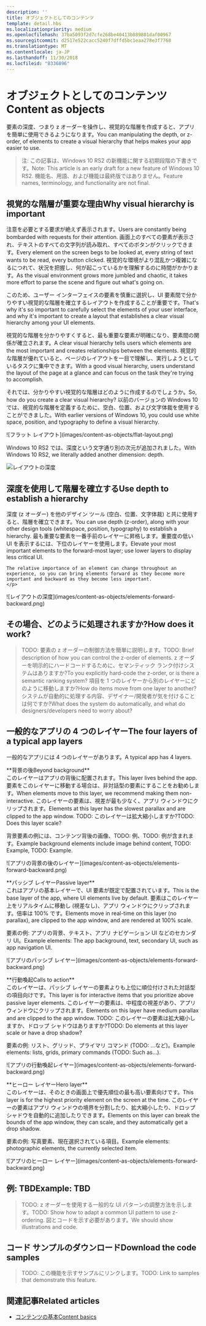 ```yaml
---
description: ''
title: オブジェクトとしてのコンテンツ
template: detail.hbs
ms.localizationpriority: medium
ms.openlocfilehash: 37ba5093f2d7cfe268be40413b889801daf00967
ms.sourcegitcommit: d2517e522cacc5240f7dffd5bc1eaa278e3f7768
ms.translationtype: MT
ms.contentlocale: ja-JP
ms.lasthandoff: 11/30/2018
ms.locfileid: "8336896"
---
```

# <a name="content-as-objects"></a><span data-ttu-id="fa252-102">オブジェクトとしてのコンテンツ</span><span class="sxs-lookup"><span data-stu-id="fa252-102">Content as objects</span></span>

 

<span data-ttu-id="fa252-103">要素の深度、つまり z オーダーを操作し、視覚的な階層を作成すると、アプリを簡単に使用できるようになります。</span><span class="sxs-lookup"><span data-stu-id="fa252-103">You can manipulating the depth, or z-order, of elements to create a visual hierarchy that helps makes your app easier to use.</span></span>  

> <span data-ttu-id="fa252-104">注: この記事は、Windows 10 RS2 の新機能に関する初期段階の下書きです。</span><span class="sxs-lookup"><span data-stu-id="fa252-104">Note: This article is an early draft for a new feature of Windows 10 RS2.</span></span> <span data-ttu-id="fa252-105">機能名、用語、および機能は最終版ではありません。</span><span class="sxs-lookup"><span data-stu-id="fa252-105">Feature names, terminology, and functionality are not final.</span></span> 

## <a name="why-visual-hierarchy-is-important"></a><span data-ttu-id="fa252-106">視覚的な階層が重要な理由</span><span class="sxs-lookup"><span data-stu-id="fa252-106">Why visual hierarchy is important</span></span>

<span data-ttu-id="fa252-107">注意を必要とする要求が絶えず表示されます。</span><span class="sxs-lookup"><span data-stu-id="fa252-107">Users are constantly being bombarded with requests for their attention.</span></span> <span data-ttu-id="fa252-108">画面上のすべての要素が表示され、テキストのすべての文字列が読み取れ、すべてのボタンがクリックできます。</span><span class="sxs-lookup"><span data-stu-id="fa252-108">Every element on the screen begs to be looked at, every string of text wants to be read, every button clicked.</span></span> <span data-ttu-id="fa252-109">視覚的な環境がより混乱かつ複雑になるにつれて、状況を把握し、何が起こっているかを理解するのに時間がかかります。</span><span class="sxs-lookup"><span data-stu-id="fa252-109">As the visual environment grows more jumbled and chaotic, it takes more effort to parse the scene and figure out what's going on.</span></span>  

<span data-ttu-id="fa252-110">このため、ユーザー インターフェイスの要素を慎重に選択し、UI 要素間で分かりやすい視覚的な階層を確立するレイアウトを作成することが重要です。</span><span class="sxs-lookup"><span data-stu-id="fa252-110">That's why it's so important to carefully select the elements of your user interface, and why it's important to create a layout that establishes a clear visual hierarchy among your UI elements.</span></span> <!-- Every element is competing for the user's attention, and every time you add an element, you add a mental tax to the user. -->

<span data-ttu-id="fa252-111">視覚的な階層を分かりやすくすると、最も重要な要素が明確になり、要素間の関係が確立されます。</span><span class="sxs-lookup"><span data-stu-id="fa252-111">A clear visual hierarchy tells users which elements are the most important and creates relationships between the elements.</span></span> <span data-ttu-id="fa252-112">視覚的な階層が優れていると、ページのレイアウトを一目で理解し、実行しようとしているタスクに集中できます。</span><span class="sxs-lookup"><span data-stu-id="fa252-112">With a good visual hierarchy, users understand the layout of the page at a glance and can focus on the task they're trying to accomplish.</span></span> 

<p></p>


<div class="side-by-side">
<div class="side-by-side-content">
  <div class="side-by-side-content-left">
  <p><span data-ttu-id="fa252-113">それでは、分かりやすい視覚的な階層はどのように作成するのでしょうか。</span><span class="sxs-lookup"><span data-stu-id="fa252-113">So, how do you create a clear visual hierarchy?</span></span> <span data-ttu-id="fa252-114">以前のバージョンの Windows 10 では、視覚的な階層を定義するために、空白、位置、および文字体裁を使用することができました。</span><span class="sxs-lookup"><span data-stu-id="fa252-114">With earlier versions of Windows 10, you could use white space, position, and typography to define a visual hierarchy.</span></span> </p>
  </div>
  <div class="side-by-side-content-right">
    ![フラット レイアウト](images/content-as-objects/flat-layout.png)
    
  </div>
</div>
</div>

<span data-ttu-id="fa252-116">Windows 10 RS2 では、深度という文字通り別の次元が追加されました。</span><span class="sxs-lookup"><span data-stu-id="fa252-116">With Windows 10 RS2, we literally added another dimension: depth.</span></span> 

![レイアウトの深度](images/content-as-objects/depth-in-layout2.png)


## <a name="use-depth-to-establish-a-hierarchy"></a><span data-ttu-id="fa252-118">深度を使用して階層を確立する</span><span class="sxs-lookup"><span data-stu-id="fa252-118">Use depth to establish a hierarchy</span></span> 

<p></p>

<div class="side-by-side">
<div class="side-by-side-content">
  <div class="side-by-side-content-left">
     <p><span data-ttu-id="fa252-119">深度 (z オーダー) を他のデザイン ツール (空白、位置、文字体裁) と共に使用すると、階層を確立できます。</span><span class="sxs-lookup"><span data-stu-id="fa252-119">You can use depth (z-order), along with your other design tools (whitespace, position, typography) to establish a hierarchy.</span></span> <span data-ttu-id="fa252-120">最も重要な要素を一番手前のレイヤーに昇格します。重要度の低い UI を表示するには、下位のレイヤーを使用します。</span><span class="sxs-lookup"><span data-stu-id="fa252-120">Elevate your most important elements to the forward-most layer; use lower layers to display less critical UI.</span></span> 

    The relative importance of an element can change throughout an experience, so you can bring elements forward as they become more important and backward as they become less important. 
    </p>
  </div>
  <div class="side-by-side-content-right">
    ![レイアウトの深度](images/content-as-objects/elements-forward-backward.png) 
    
  </div>
</div>
</div>

## <a name="how-does-it-work"></a><span data-ttu-id="fa252-122">その場合、どのように処理されますか?</span><span class="sxs-lookup"><span data-stu-id="fa252-122">How does it work?</span></span>
> <span data-ttu-id="fa252-123">TODO: 要素の z オーダーの制御方法を簡単に説明します。</span><span class="sxs-lookup"><span data-stu-id="fa252-123">TODO: Brief description of how you can control the z-order of elements.</span></span> <span data-ttu-id="fa252-124">z オーダーを明示的にハードコードするために、セマンティック ランク付けシステムはありますか?</span><span class="sxs-lookup"><span data-stu-id="fa252-124">To you explicitly hard-code the z-order, or is there a semantic ranking system?</span></span> <span data-ttu-id="fa252-125">項目を 1 つのレイヤーから別のレイヤーにどのように移動しますか?</span><span class="sxs-lookup"><span data-stu-id="fa252-125">How do items move from one layer to another?</span></span> <span data-ttu-id="fa252-126">システムが自動的に処理する内容、デザイナー/開発者が気を付けることは何ですか?</span><span class="sxs-lookup"><span data-stu-id="fa252-126">What does the system do automatically, and what do designers/developers need to worry about?</span></span> 

## <a name="the-four-layers-of-a-typical-app-layers"></a><span data-ttu-id="fa252-127">一般的なアプリの 4 つのレイヤー</span><span class="sxs-lookup"><span data-stu-id="fa252-127">The four layers of a typical app layers</span></span>

<p><span data-ttu-id="fa252-128">一般的なアプリには 4 つのレイヤーがあります。</span><span class="sxs-lookup"><span data-stu-id="fa252-128">A typical app has 4 layers.</span></span></p>
<p></p>

<div class="side-by-side">
<div class="side-by-side-content">
  <div class="side-by-side-content-left">
  **<span data-ttu-id="fa252-129">背景の後</span><span class="sxs-lookup"><span data-stu-id="fa252-129">Beyond background</span></span>** <br/>
<span data-ttu-id="fa252-130">このレイヤーはアプリの背後に配置されます。</span><span class="sxs-lookup"><span data-stu-id="fa252-130">This layer lives behind the app.</span></span>  <span data-ttu-id="fa252-131">要素をこのレイヤーに移動する場合は、非対話型の要素にすることをお勧めします。</span><span class="sxs-lookup"><span data-stu-id="fa252-131">When elements move to this layer, we recommend making them non-interactive.</span></span> <span data-ttu-id="fa252-132">このレイヤーの要素は、視差が最も少なく、アプリ ウィンドウにクリップされます。</span><span class="sxs-lookup"><span data-stu-id="fa252-132">Elements at this layer has the slowest parallax and are clipped to the app window.</span></span> <span data-ttu-id="fa252-133">TODO: このレイヤーは拡大縮小しますか?</span><span class="sxs-lookup"><span data-stu-id="fa252-133">TODO: Does this layer scale?</span></span> 

<p><span data-ttu-id="fa252-134">背景要素の例には、コンテンツ背後の画像、TODO: 例、TODO: 例が含まれます。</span><span class="sxs-lookup"><span data-stu-id="fa252-134">Example background elements include image behind content, TODO: Example, TODO: Example.</span></span></p>
  </div>
  <div class="side-by-side-content-right">
    ![アプリの背景の後のレイヤー](images/content-as-objects/elements-forward-backward.png)
    
  </div>
</div>
</div>

<p></p>

<div class="side-by-side">
<div class="side-by-side-content">
  <div class="side-by-side-content-left">
  **<span data-ttu-id="fa252-136">パッシブ レイヤー</span><span class="sxs-lookup"><span data-stu-id="fa252-136">Passive layer</span></span>** <br/>
<span data-ttu-id="fa252-137">これはアプリの基本レイヤーで、UI 要素が既定で配置されています。</span><span class="sxs-lookup"><span data-stu-id="fa252-137">This is the base layer of the app, where UI elements live by default.</span></span>  <span data-ttu-id="fa252-138">要素はこのレイヤー上をリアルタイムに移動し (視差なし)、アプリ ウィンドウにクリップされます。倍率は 100% です。</span><span class="sxs-lookup"><span data-stu-id="fa252-138">Elements move in real-time on this layer (no parallax), are clipped to the app window, and are rendered at 100% scale.</span></span> 

<p><span data-ttu-id="fa252-139">要素の例: アプリの背景、テキスト、アプリ ナビゲーション UI などのセカンダリ UI。</span><span class="sxs-lookup"><span data-stu-id="fa252-139">Example elements: The app background, text, secondary UI, such as app navigation UI.</span></span></p>
  </div>
  <div class="side-by-side-content-right">
    ![アプリのパッシブ レイヤー](images/content-as-objects/elements-forward-backward.png)
    
  </div>
</div>
</div>

<p></p>

<div class="side-by-side">
<div class="side-by-side-content">
  <div class="side-by-side-content-left">
  **<span data-ttu-id="fa252-141">行動喚起</span><span class="sxs-lookup"><span data-stu-id="fa252-141">Calls to action</span></span>** <br/>
<span data-ttu-id="fa252-142">このレイヤーは、パッシブ レイヤーの要素よりも上位に順位付けされた対話型の項目向けです。</span><span class="sxs-lookup"><span data-stu-id="fa252-142">This layer is for interactive items that you prioritize above passive layer elements.</span></span> <span data-ttu-id="fa252-143">このレイヤーの要素は、中程度の視差があり、アプリ ウィンドウにクリップされます。</span><span class="sxs-lookup"><span data-stu-id="fa252-143">Elements on this layer have medium parallax and are clipped to the app window.</span></span> <span data-ttu-id="fa252-144">TODO: このレイヤーの要素は拡大縮小しますか、ドロップ シャドウはありますか?</span><span class="sxs-lookup"><span data-stu-id="fa252-144">TODO: Do elements at this layer scale or have a drop shadow?</span></span>

<p><span data-ttu-id="fa252-145">要素の例: リスト、グリッド、プライマリ コマンド (TODO: ...など)。</span><span class="sxs-lookup"><span data-stu-id="fa252-145">Example elements: lists, grids, primary commands (TODO: Such as...).</span></span></p> 
  </div>
  <div class="side-by-side-content-right">
    ![アプリの行動喚起レイヤー](images/content-as-objects/elements-forward-backward.png)
    
  </div>
</div>
</div>

<p></p>
<div class="side-by-side">
<div class="side-by-side-content">
  <div class="side-by-side-content-left">
  **<span data-ttu-id="fa252-147">ヒーロー レイヤー</span><span class="sxs-lookup"><span data-stu-id="fa252-147">Hero layer</span></span>** <br/>
<span data-ttu-id="fa252-148">このレイヤーは、そのときの画面上で優先順位の最も高い要素向けです。</span><span class="sxs-lookup"><span data-stu-id="fa252-148">This layer is for the highest priority element on the screen at the time.</span></span>  <span data-ttu-id="fa252-149">このレイヤーの要素はアプリ ウィンドウの境界を分割したり、拡大縮小したり、ドロップ シャドウを自動的に追加したりできます。</span><span class="sxs-lookup"><span data-stu-id="fa252-149">Elements on this layer can break the bounds of the app window, they can scale, and they automatically get a drop shadow.</span></span>

<p><span data-ttu-id="fa252-150">要素の例: 写真要素、現在選択されている項目。</span><span class="sxs-lookup"><span data-stu-id="fa252-150">Example elements: photographic elements, the currently selected item.</span></span></p>  
  </div>
  <div class="side-by-side-content-right">
    ![アプリのヒーロー レイヤー](images/content-as-objects/elements-forward-backward.png)
    
  </div>
</div>
</div>



<!--
Depth is meaningful; it establishes visual and interactive hierarchy for users to efficiently complete tasks. Depth orients users in our system. 
-->

## <a name="example-tbd"></a><span data-ttu-id="fa252-152">例: TBD</span><span class="sxs-lookup"><span data-stu-id="fa252-152">Example: TBD</span></span>
> <span data-ttu-id="fa252-153">TODO: z オーダーを使用する一般的な UI パターンの調整方法を示します。</span><span class="sxs-lookup"><span data-stu-id="fa252-153">TODO: Show how to adapt a common UI pattern to use z-ordering.</span></span> <span data-ttu-id="fa252-154">図とコードを示す必要があります。</span><span class="sxs-lookup"><span data-stu-id="fa252-154">We should show illustrations and code.</span></span> 

## <a name="download-the-code-samples"></a><span data-ttu-id="fa252-155">コード サンプルのダウンロード</span><span class="sxs-lookup"><span data-stu-id="fa252-155">Download the code samples</span></span>
><span data-ttu-id="fa252-156">TODO: この機能を示すサンプルにリンクします。</span><span class="sxs-lookup"><span data-stu-id="fa252-156">TODO: Link to samples that demonstrate this feature.</span></span> 


## <a name="related-articles"></a><span data-ttu-id="fa252-157">関連記事</span><span class="sxs-lookup"><span data-stu-id="fa252-157">Related articles</span></span>
* [<span data-ttu-id="fa252-158">コンテンツの基本</span><span class="sxs-lookup"><span data-stu-id="fa252-158">Content basics</span></span>](../basics/content-basics.md)
